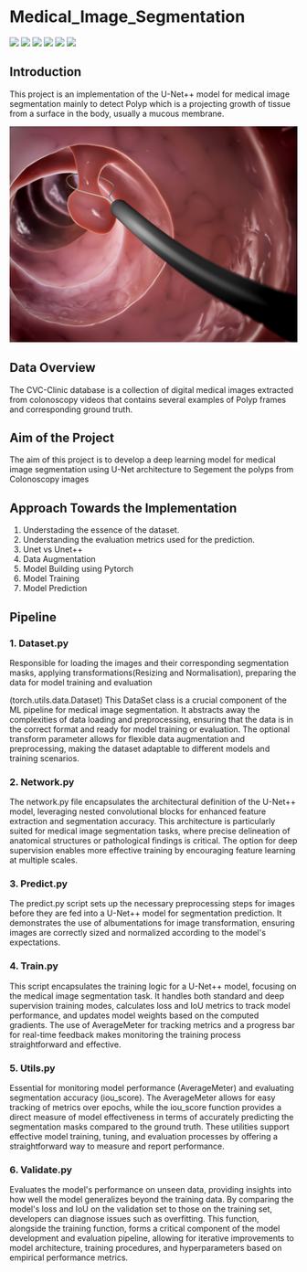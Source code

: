 # Medical_Image_Segmentation

[![](https://img.shields.io/badge/Python-FFD43B?style=for-the-badge&logo=python&logoColor=darkgreen)](https://www.python.org)  [![](https://img.shields.io/badge/PyTorch-EE4C2C?style=for-the-badge&logo=PyTorch&logoColor=white)](https://pytorch.org) [![](https://img.shields.io/badge/OpenCV-5C3EE8?style=for-the-badge&logo=opencv&logoColor=white)](https://opencv.org) [![](https://img.shields.io/badge/scikit_learn-F7931E?style=for-the-badge&logo=scikit-learn&logoColor=white)](https://scikit-learn.org/stable/) [![](https://img.shields.io/badge/Numpy-777BB4?style=for-the-badge&logo=numpy&logoColor=white)](https://numpy.org) [![](https://img.shields.io/badge/Pandas-2C2D72?style=for-the-badge&logo=pandas&logoColor=white)](https://pandas.pydata.org)


## Introduction 

This project is an implementation of the U-Net++ model for medical image segmentation mainly to detect Polyp which is a projecting growth of tissue from a surface in the body, usually a mucous membrane.

<img src = "https://github.com/datla-k/Medical_Image_Segmentation/blob/main/Images/polyp.jpg"/>


## Data Overview
The CVC-Clinic database  is a collection of digital medical images extracted from colonoscopy videos that contains several examples of Polyp frames and corresponding ground truth.

## Aim of the Project
The aim of this project is to develop a deep learning model for medical image segmentation using U-Net architecture to Segement the polyps from Colonoscopy images

## Approach Towards the Implementation

1. Understading the essence of the dataset.
2. Understanding the evaluation metrics used for the prediction.
3. Unet vs Unet++
4. Data Augmentation
5. Model Building using Pytorch
6. Model Training
7. Model Prediction

## Pipeline

### 1. Dataset.py

Responsible for loading the images and their corresponding segmentation masks, applying transformations(Resizing and Normalisation), preparing the data for model training and evaluation

(torch.utils.data.Dataset)
This DataSet class is a crucial component of the ML pipeline for medical image segmentation. It abstracts away the complexities of data loading and preprocessing, ensuring that the data is in the correct format and ready for model training or evaluation. The optional transform parameter allows for flexible data augmentation and preprocessing, making the dataset adaptable to different models and training scenarios.

### 2. Network.py

The network.py file encapsulates the architectural definition of the U-Net++ model, leveraging nested convolutional blocks for enhanced feature extraction and segmentation accuracy. This architecture is particularly suited for medical image segmentation tasks, where precise delineation of anatomical structures or pathological findings is critical. The option for deep supervision enables more effective training by encouraging feature learning at multiple scales.

### 3. Predict.py

The predict.py script sets up the necessary preprocessing steps for images before they are fed into a U-Net++ model for segmentation prediction. It demonstrates the use of albumentations for image transformation, ensuring images are correctly sized and normalized according to the model's expectations.

### 4. Train.py

This script encapsulates the training logic for a U-Net++ model, focusing on the medical image segmentation task. It handles both standard and deep supervision training modes, calculates loss and IoU metrics to track model performance, and updates model weights based on the computed gradients. The use of AverageMeter for tracking metrics and a progress bar for real-time feedback makes monitoring the training process straightforward and effective.

### 5. Utils.py

Essential for monitoring model performance (AverageMeter) and evaluating segmentation accuracy (iou_score). The AverageMeter allows for easy tracking of metrics over epochs, while the iou_score function provides a direct measure of model effectiveness in terms of accurately predicting the segmentation masks compared to the ground truth. These utilities support effective model training, tuning, and evaluation processes by offering a straightforward way to measure and report performance.

### 6. Validate.py

Evaluates the model's performance on unseen data, providing insights into how well the model generalizes beyond the training data. By comparing the model's loss and IoU on the validation set to those on the training set, developers can diagnose issues such as overfitting. This function, alongside the training function, forms a critical component of the model development and evaluation pipeline, allowing for iterative improvements to model architecture, training procedures, and hyperparameters based on empirical performance metrics.